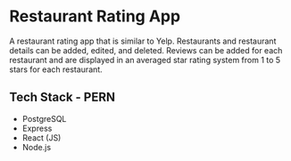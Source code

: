 # Restaurant Rating App
A restaurant rating app that is similar to Yelp. Restaurants and restaurant details can be added, edited, and deleted. Reviews can be added for each restaurant and are displayed in an averaged star rating system from 1 to 5 stars for each restaurant.

## Tech Stack - PERN
- PostgreSQL
- Express
- React (JS)
- Node.js
